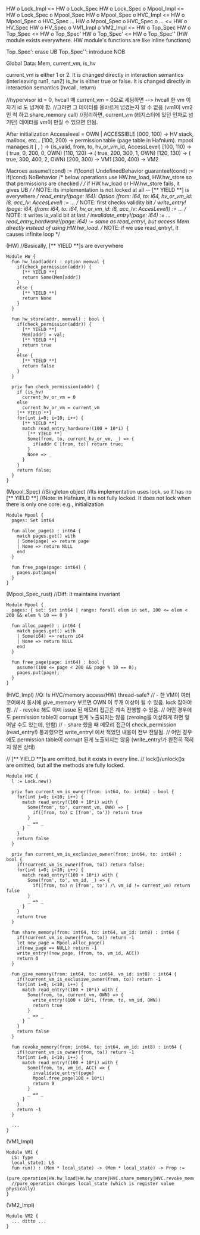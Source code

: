HW o Lock_Impl <= HW o Lock_Spec
HW o Lock_Spec o Mpool_Impl <= HW o Lock_Spec o Mpool_Spec
HW o Mpool_Spec o HVC_Impl <= HW o Mpool_Spec o HVC_Spec
...
HW o Mpool_Spec o HVC_Spec o ... <= HW o HV_Spec
HW o HV_Spec o VM1_Impl o VM2_Impl <= HW o Top_Spec
HW o Top_Spec <= HW o Top_Spec'
HW o Top_Spec' <= HW o Top_Spec''
(HW module exists everywhere. HW module's functions are like inline functions)

Top_Spec': erase UB
Top_Spec'': introduce NOB



Global Data: Mem, current_vm, is_hv

current_vm is either 1 or 2. It is changed directly in interaction semantics (interleaving run1, run2)
is_hv is either true or false. It is changed directly in interaction semantics (hvcall, return)

//hypervisor id = 0, hvcall 때 current_vm = 0으로 세팅하면 --> hvcall 한 vm 이 자기 id 도 넘겨야 함.
//그러면 그 데이터를 올바르게 넘겼는지 알 수 없음 (vm1이 vm2인 척 하고 share_memory call)
//정리하면, current_vm (레지스터에 있던 인자로 넘기던) 데이터를 vm이 만질 수 있으면 안됨.

After initialization
Accesslevel = OWN | ACCESSIBLE
[000, 100) -> HV stack, mailbox, etc...
[100, 200) -> permission table (page table in Hafnium). mpool manages it
  [   ,    ) -> (is_valid, from,   to, hv_or_vm_id, AccessLevel)
  [100, 110) -> (    true,    0,  200,           0,         OWN)
  [110, 120) -> (    true,  200,  300,           1,         OWN)
  [120, 130) -> (    true,  300,  400,           2,         OWN)
[200, 300) -> VM1
[300, 400) -> VM2

Macroes
assume!(cond)    := if(!cond) UndefinedBehavior
guarantee!(cond) := if(!cond) NoBehavior
/* below operations use HW.hw_load, HW.hw_store so that permissions are checked */
/* if HW.hw_load or HW.hw_store fails, it gives UB */
/* NOTE: its implementation is not locked at all -- [** YIELD **] is everywhere */
read_entry!(page: i64): Option (from: i64, to: i64, hv_or_vm_id: i8, acc_lv: AccesLevel) :=  ...
  /* NOTE: first checks validity bit */
write_entry!(page: i64, (from: i64, to: i64, hv_or_vm_id: i8, acc_lv: AccesLevel)) := ...
  /* NOTE: it writes is_valid bit at last */
invalidate_entry!(page: i64) := ...
read_entry_hardware!(page: i64) := same as read_entry!, but access Mem directly instead of using HW.hw_load.
  /* NOTE: if we use read_entry!, it causes infinite loop */

(HW)
//Basically, [** YIELD **]s are everywhere

```Coq
Module HW {
  fun hw_load(addr) : option memval {
    if(check_permission(addr)) {
      [** YIELD **]
      return Some(Mem[addr])
    }
    else {
      [** YIELD **]
      return None
    }
  }

  fun hw_store(addr, memval) : bool {
    if(check_permission(addr)) {
      [** YIELD **]
      Mem[addr] = val;
      [** YIELD **]
      return true
    }
    else {
      [** YIELD **]
      return false
    }
  }

  priv fun check_permission(addr) {
    if (is_hv) 
      current_hv_or_vm = 0
    else
      current_hv_or_vm = current_vm
    [** YIELD **]
    for(int i=0; i<10; i++) {
      [** YIELD **]
      match read_entry_hardware!(100 + 10*i) {
        [** YIELD **]
        Some(from, to, current_hv_or_vm, _) => {
          if(addr ∈ [from, to)) return true;
        }
        None => _
      }
    }
    return false;
  }
}
```


(Mpool_Spec)
//Singleton object
//Its implementation uses lock, so it has no [** YIELD **]
//Note: in Hafnium, it is not fully locked. It does not lock when there is only one core: e.g., initialization
```Coq
Module Mpool {
  pages: Set int64

  fun alloc_page() : int64 {
    match pages.get() with 
    | Some(page) => return page
    | None => return NULL
    end
  }

  fun free_page(page: int64) {
    pages.put(page)
  }
}
```


(Mpool_Spec_rust)
//Diff: It maintains invariant
```Coq
Module Mpool {
  pages: { set: Set int64 | range: forall elem in set, 100 <= elem < 200 && elem % 10 == 0 }

  fun alloc_page() : int64 {
    match pages.get() with 
    | Some(i64) => return i64
    | None => return NULL
    end
  }
  
  fun free_page(page: int64) : bool {
    assume!(100 <= page < 200 && page % 10 == 0);
    pages.put(page);
  }
}
```


(HVC_Impl)
//Q: Is HVC/memory access(HW) thread-safe?
// - 한 VM이 여러 코어에서 동시에 give_memory 부르면 OWN 이 두개 이상이 될 수 있음. lock 잡아야 함.
// - revoke 해도 이미 issue 된 메모리 접근은 계속 진행할 수 있음. 
//   어떤 경우에도 permission table이 corrupt 된게 노출되지는 않음 (zeroing을 이상하게 하면 일어날 수도 있는데, 안함)
// - share 했을 때 메모리 접근이 check_permission (read_entry!) 통과했으면 write_entry! 에서 적었던 내용이 전부 전달됨.
//   어떤 경우에도 permission table이 corrupt 된게 노출되지는 않음 (write_entry!가 완전히 적히지 않은 상태)

// [** YIELD **]s are omitted, but it exists in every line.
// lock()/unlock()s are omitted, but all the methods are fully locked.
```Coq
Module HVC {
  l := Lock.new()

  priv fun current_vm_is_owner(from: int64, to: int64) : bool {
    for(int i=0; i<10; i++) {
      match read_entry!(100 + 10*i) with {
        Some(from', to', current_vm, OWN) => {
          if([from, to) ⊆ [from', to')) return true
        }
        _ => _
      }
    }
    return false
  }
  
  priv fun current_vm_is_exclusive_owner(from: int64, to: int64) : bool {
    if(!current_vm_is_owner(from, to)) return false;
    for(int i=0; i<10; i++) {
      match read_entry!(100 + 10*i) with {
        Some(from', to', vm_id, _) => {
          if([from, to) ∩ [from', to') /\ vm_id != current_vm) return false
        }
        _ => _
      }
    }
    return true
  }
  
  fun share_memory(from: int64, to: int64, vm_id: int8) : int64 {
    if(!current_vm_is_owner(from, to)) return -1
    let new_page = Mpool.alloc_page()
    if(new_page == NULL) return -1
    write_entry!(new_page, (from, to, vm_id, ACC))
    return 0
  }
  
  fun give_memory(from: int64, to: int64, vm_id: int8) : int64 {
    if(!current_vm_is_exclusive_owner(from, to)) return -1
    for(int i=0; i<10; i++) {
      match read_entry!(100 + 10*i) with {
        Some(from, to, current_vm, OWN) => {
          write_entry!(100 + 10*i, (from, to, vm_id, OWN))
          return true
        }
        _ => _
      }
    }
    return false
  }

  fun revoke_memory(from: int64, to: int64, vm_id: int8) : int64 {
    if(!current_vm_is_owner(from, to)) return -1
    for(int i=0; i<10; i++) {
      match read_entry!(100 + 10*i) with {
        Some(from, to, vm_id, ACC) => {
          invalidate_entry!(page)
          Mpool.free_page(100 + 10*i)
          return 0
        }
        _ => _
      }
    }
    return -1
  }

  ...
}
```


(VM1_Impl)
```Coq
Module VM1 {
  LS: Type
  local_state1: LS
  fun run() : (Mem * local_state) -> (Mem * local_state) -> Prop := 
    (pure_operation|HW.hw_load|HW.hw_store|HVC.share_memory|HVC.revoke_memory)*
  //pure_operation changes local_state (which is register value physically)
}
```


(VM2_Impl)
```Coq
Module VM2 {
  ... ditto ...
}
```
